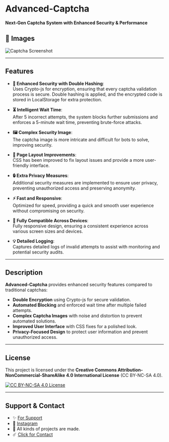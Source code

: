 # Advanced-Captcha

**Next-Gen Captcha System with Enhanced Security & Performance**

## 📸 Images

![Captcha Screenshot](https://github.com/user-attachments/assets/9322c912-30fb-4d78-a76d-1ae8bc3e39d4)

---

## Features

- **💎 Enhanced Security with Double Hashing**:  
  Uses Crypto-js for encryption, ensuring that every captcha validation process is secure. Double hashing is applied, and the encrypted code is stored in LocalStorage for extra protection.

- **⏳ Intelligent Wait Time**:  
  After 5 incorrect attempts, the system blocks further submissions and enforces a 5-minute wait time, preventing brute-force attacks.

- **🖼️ Complex Security Image**:  
  The captcha image is more intricate and difficult for bots to solve, improving security.

- **🎨 Page Layout Improvements**:  
  CSS has been improved to fix layout issues and provide a more user-friendly interface.

- **🔒 Extra Privacy Measures**:  
  Additional security measures are implemented to ensure user privacy, preventing unauthorized access and preserving anonymity.

- **⚡ Fast and Responsive**:  
  Optimized for speed, providing a quick and smooth user experience without compromising on security.

- **📱 Fully Compatible Across Devices**:  
  Fully responsive design, ensuring a consistent experience across various screen sizes and devices.

- **💡 Detailed Logging**:  
  Captures detailed logs of invalid attempts to assist with monitoring and potential security audits.

---

## Description

**Advanced-Captcha** provides enhanced security features compared to traditional captchas:

- **Double Encryption** using Crypto-js for secure validation.
- **Automated Blocking** and enforced wait time after multiple failed attempts.
- **Complex Captcha Images** with noise and distortion to prevent automated solutions.
- **Improved User Interface** with CSS fixes for a polished look.
- **Privacy-Focused Design** to protect user information and prevent unauthorized access.

---

## License

This project is licensed under the **Creative Commons Attribution-NonCommercial-ShareAlike 4.0 International License** (CC BY-NC-SA 4.0).

[![CC BY-NC-SA 4.0 License](https://licensebuttons.net/l/by-nc-sa/4.0/88x31.png)](https://creativecommons.org/licenses/by-nc-sa/4.0/)

---

## Support & Contact

- ✨ [For Support](https://github.com/sponsors/egehan0250)  
- 🏓 [Instagram](https://www.instagram.com/egehan.kntas)
- 🧨 All kinds of projects are made.  
- ☄️ [Click for Contact](mailto:egehankontas55@gmail.com)
